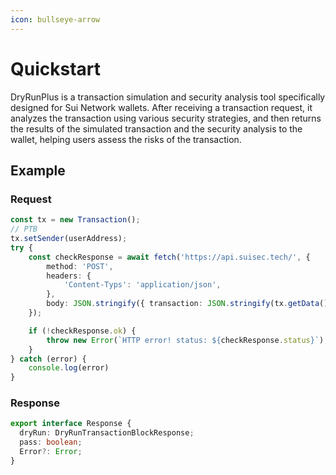 ```yaml
---
icon: bullseye-arrow
---
```


# Quickstart

DryRunPlus is a transaction simulation and security analysis tool specifically designed for Sui Network wallets. After receiving a transaction request, it analyzes the transaction using various security strategies, and then returns the results of the simulated transaction and the security analysis to the wallet, helping users assess the risks of the transaction.

## Example

### Request

```TypeScript
const tx = new Transaction();
// PTB
tx.setSender(userAddress);
try {
    const checkResponse = await fetch('https://api.suisec.tech/', {
        method: 'POST',
        headers: {
            'Content-Typs': 'application/json',
        },
        body: JSON.stringify({ transaction: JSON.stringify(tx.getData()) })
    });

    if (!checkResponse.ok) {
        throw new Error(`HTTP error! status: ${checkResponse.status}`);
    }
} catch (error) {
    console.log(error)
}
```

### Response

```TypeScript
export interface Response {
  dryRun: DryRunTransactionBlockResponse;
  pass: boolean;
  Error?: Error;
}
```